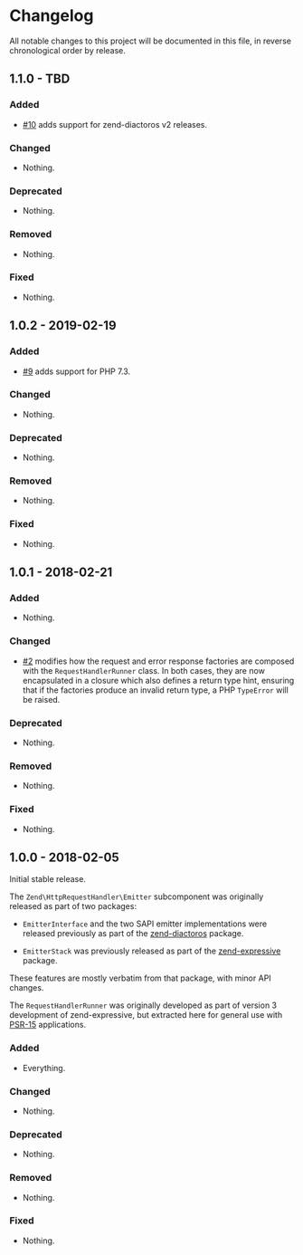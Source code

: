 # Changelog

All notable changes to this project will be documented in this file, in reverse chronological order by release.

## 1.1.0 - TBD

### Added

- [#10](https://github.com/zendframework/zend-httphandlerrunner/pull/10) adds support for zend-diactoros v2 releases.

### Changed

- Nothing.

### Deprecated

- Nothing.

### Removed

- Nothing.

### Fixed

- Nothing.

## 1.0.2 - 2019-02-19

### Added

- [#9](https://github.com/zendframework/zend-httphandlerrunner/pull/9) adds support for PHP 7.3.

### Changed

- Nothing.

### Deprecated

- Nothing.

### Removed

- Nothing.

### Fixed

- Nothing.

## 1.0.1 - 2018-02-21

### Added

- Nothing.

### Changed

- [#2](https://github.com/zendframework/zend-httphandlerrunner/pull/2) modifies
  how the request and error response factories are composed with the
  `RequestHandlerRunner` class. In both cases, they are now encapsulated in a
  closure which also defines a return type hint, ensuring that if the factories
  produce an invalid return type, a PHP `TypeError` will be raised.

### Deprecated

- Nothing.

### Removed

- Nothing.

### Fixed

- Nothing.

## 1.0.0 - 2018-02-05

Initial stable release.

The `Zend\HttpRequestHandler\Emitter` subcomponent was originally released as
part of two packages:

- `EmitterInterface` and the two SAPI emitter implementations were released
  previously as part of the [zend-diactoros](https://docs.zendframework.com/zend-daictoros)
  package.

- `EmitterStack` was previously released as part of the
  [zend-expressive](https://docs.zendframework.com/zend-expressive/) package.

These features are mostly verbatim from that package, with minor API changes.

The `RequestHandlerRunner` was originally developed as part of version 3
development of zend-expressive, but extracted here for general use with
[PSR-15](https://www.php-fig.org/psr/psr-15) applications.

### Added

- Everything.

### Changed

- Nothing.

### Deprecated

- Nothing.

### Removed

- Nothing.

### Fixed

- Nothing.
